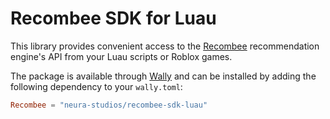 # Recombee SDK for Luau

This library provides convenient access to the [Recombee](https://www.recombee.com) recommendation engine's API from your Luau scripts or Roblox games.

The package is available through [Wally](https://wally.run) and can be installed by adding the following dependency to your `wally.toml`:

```toml
Recombee = "neura-studios/recombee-sdk-luau"
```

